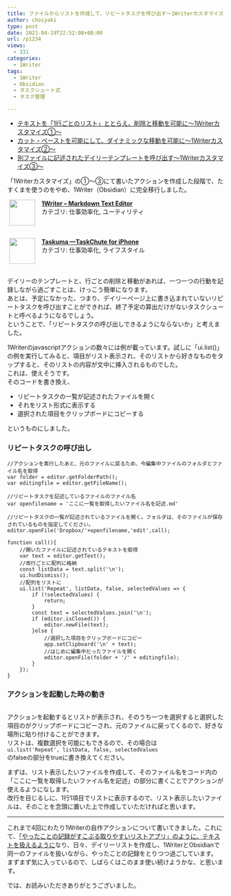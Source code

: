 ```yaml
---
title: ファイルからリストを作成して、リピートタスクを呼び出す〜1Writerカスタマイズ④〜
author: choiyaki
type: post
date: 2021-04-19T22:52:08+00:00
url: /p1234
views:
  - 331
categories:
  - 1Writer
tags:
  - 1Writer
  - Obsidian
  - タスクシュート式
  - タスク管理

---
```

  * [テキストを「1行ごとのリスト」ととらえ、削除と移動を可能に〜1Writerカスタマイズ①〜][1]
  * [カット・ペーストを可能にして、ダイナミックな移動を可能に〜1Writerカスタマイズ②〜][2]
  * [別ファイルに記述されたデイリーテンプレートを呼び出す〜1Writerカスタマイズ③〜][3]

「1Writerカスタマイズ」の①〜③にて書いたアクションを作成した段階で、たすくまを使うのをやめ、1Writer（Obsidian）に完全移行しました。

<span class="appIcon"><img class="appIconImg" height="60" src="https://i1.wp.com/is3-ssl.mzstatic.com/image/thumb/Purple124/v4/bc/22/49/bc2249ed-d47b-d9c2-6c49-c554d4c9fc0c/source/60x60bb.jpg?fit=660%2C60&#038;ssl=1" style="float:left;margin: 0px 15px 15px 5px;" data-recalc-dims="1" /></span><span class="appName"><strong><a href="https://apps.apple.com/jp/app/1writer-markdown-text-editor/id680469088?uo=4" target="itunes_store" rel="noopener">1Writer &#8211; Markdown Text Editor</a></strong></span>  
<span class="appCategory">カテゴリ: 仕事効率化, ユーティリティ</span>  
<span class="badgeS" style="display:inline-block; margin:6px"><a href="https://apps.apple.com/jp/app/1writer-markdown-text-editor/id680469088?uo=4" target="itunes_store" style="display:inline-block;overflow:hidden;background:url(http://linkmaker.itunes.apple.com/htmlResources/assets//images/web/linkmaker/badge_appstore-sm.png) no-repeat;width:61px;height:15px;" rel="noopener"></a></span><br style="clear:both;" />

<span class="appIcon"><img class="appIconImg" height="60" src="https://i1.wp.com/is4-ssl.mzstatic.com/image/thumb/Purple123/v4/bf/86/bb/bf86bb03-02d3-4d2c-90ae-a1f1eb06b136/source/60x60bb.jpg?fit=660%2C60&#038;ssl=1" style="float:left;margin: 0px 15px 15px 5px;" data-recalc-dims="1" /></span><span class="appName"><strong><a href="https://apps.apple.com/jp/app/taskuma-taskchute-for-iphone/id896335635?uo=4" target="itunes_store" rel="noopener">Taskuma —TaskChute for iPhone</a></strong></span>  
<span class="appCategory">カテゴリ: 仕事効率化, ライフスタイル</span>  
<span class="badgeS" style="display:inline-block; margin:6px"><a href="https://apps.apple.com/jp/app/taskuma-taskchute-for-iphone/id896335635?uo=4" target="itunes_store" style="display:inline-block;overflow:hidden;background:url(http://linkmaker.itunes.apple.com/htmlResources/assets//images/web/linkmaker/badge_appstore-sm.png) no-repeat;width:61px;height:15px;" rel="noopener"></a></span><br style="clear:both;" />

デイリーのテンプレートと、行ごとの削除と移動があれば、一つ一つの行動を記録しながら過ごすことは、けっこう簡単になります。  
あとは、予定になかった、つまり、デイリーページ上に書き込まれていないリピートタスクを呼び出すことができれば、終了予定の算出だけがないタスクシュートと呼べるようになるでしょう。  
ということで、「リピートタスクの呼び出しできるようにならないか」と考えました。

1Writerのjavascriptアクションの数々には例が載っています。試しに「ui.list()」の例を実行してみると、項目がリスト表示され、そのリストから好きなものをタップすると、そのリストの内容が文中に挿入されるものでした。  
これは、使えそうです。  
そのコードを書き換え、

  * リピートタスクの一覧が記述されたファイルを開く
  * それをリスト形式に表示する
  * 選択された項目をクリップボードにコピーする

というものにしました。

### リピートタスクの呼び出し

    //アクションを実行したあと、元のファイルに戻るため、今編集中ファイルのフォルダとファイル名を取得
    var folder = editor.getFolderPath();
    var editingfile = editor.getFileName();
    
    //リピートタスクを記述しているファイルのファイル名
    var openfilename = 'ここに一覧を取得したいファイル名を記述.md'
    
    //リピートタスクの一覧が記述されているファイルを開く。フォルダは、そのファイルが保存されているものを指定してください。
    editor.openFile('Dropbox/'+openfilename,'edit',call);
    
    function call(){
        //開いたファイルに記述されているテキストを取得
        var text = editor.getText();
        //改行ごとに配列に格納
        const listData = text.split('\n');
        ui.hudDismiss();
        //配列をリストに
        ui.list('Repeat', listData, false, selectedValues => {
            if (!selectedValues) {
                return;
            }
            const text = selectedValues.join('\n');
            if (editor.isClosed()) {
                editor.newFile(text);
            }else {
                //選択した項目をクリップボードにコピー
                app.setClipboard('\n' + text);
                //はじめに編集中だったファイルを開く
                editor.openFile(folder + '/' + editingfile);
            }
        });
    }
    

### アクションを起動した時の動き

<img src="https://i0.wp.com/gyazo.com/fc0ae61461d1230102d7dc98c43ce135.gif?w=660&#038;ssl=1" alt="" data-recalc-dims="1" /> 

アクションを起動するとリストが表示され、そのうち一つを選択すると選択した項目のがクリップボードにコピーされ、元のファイルに戻ってくるので、好きな場所に貼り付けることができます。  
リストは、複数選択を可能にもできるので、その場合は  
`ui.list('Repeat', listData, false, selectedValues`  
のfalseの部分をtrueに書き換えてください。

まずは、リスト表示したいファイルを作成して、そのファイル名をコード内の「ここに一覧を取得したいファイル名を記述」の部分に書くことでアクションが使えるようになします。  
改行を目じるしに、1行1項目でリストに表示するので、リスト表示したいファイルは、そのことを念頭に置いた上で作成していただければと思います。

* * *

これまで4回にわたり1Writerの自作アクションについて書いてきました。これにて、[「やったことの記録がすこぶる取りやすいリストアプリ」のように、テキストを扱えるように][4]なり、日々、デイリーリストを作成し、1WriterとObsidianで同一のファイルを扱いながら、やったことの記録をとりつつ過ごしています。  
まずまず気に入っているので、しばらくはこのまま使い続けようかな、と思います。

では、お読みいただきありがとうございました。

 [1]: https://choiyaki.com/?p=1224
 [2]: https://choiyaki.com/?p=1226
 [3]: https://choiyaki.com/?p=1231
 [4]: https://choiyaki.com/?p=1216